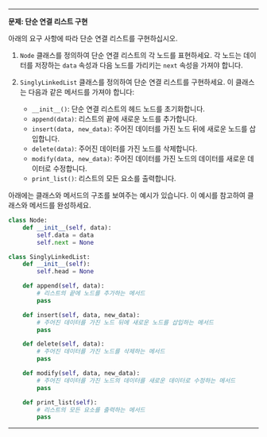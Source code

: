 
---

**문제: 단순 연결 리스트 구현**

아래의 요구 사항에 따라 단순 연결 리스트를 구현하십시오.

1. `Node` 클래스를 정의하여 단순 연결 리스트의 각 노드를 표현하세요. 각 노드는 데이터를 저장하는 `data` 속성과 다음 노드를 가리키는 `next` 속성을 가져야 합니다.

2. `SinglyLinkedList` 클래스를 정의하여 단순 연결 리스트를 구현하세요. 이 클래스는 다음과 같은 메서드를 가져야 합니다:
   - `__init__()`: 단순 연결 리스트의 헤드 노드를 초기화합니다.
   - `append(data)`: 리스트의 끝에 새로운 노드를 추가합니다.
   - `insert(data, new_data)`: 주어진 데이터를 가진 노드 뒤에 새로운 노드를 삽입합니다.
   - `delete(data)`: 주어진 데이터를 가진 노드를 삭제합니다.
   - `modify(data, new_data)`: 주어진 데이터를 가진 노드의 데이터를 새로운 데이터로 수정합니다.
   - `print_list()`: 리스트의 모든 요소를 출력합니다.

아래에는 클래스와 메서드의 구조를 보여주는 예시가 있습니다. 이 예시를 참고하여 클래스와 메서드를 완성하세요.

```python
class Node:
    def __init__(self, data):
        self.data = data
        self.next = None

class SinglyLinkedList:
    def __init__(self):
        self.head = None

    def append(self, data):
        # 리스트의 끝에 노드를 추가하는 메서드
        pass

    def insert(self, data, new_data):
        # 주어진 데이터를 가진 노드 뒤에 새로운 노드를 삽입하는 메서드
        pass

    def delete(self, data):
        # 주어진 데이터를 가진 노드를 삭제하는 메서드
        pass

    def modify(self, data, new_data):
        # 주어진 데이터를 가진 노드의 데이터를 새로운 데이터로 수정하는 메서드
        pass

    def print_list(self):
        # 리스트의 모든 요소를 출력하는 메서드
        pass

```

---
